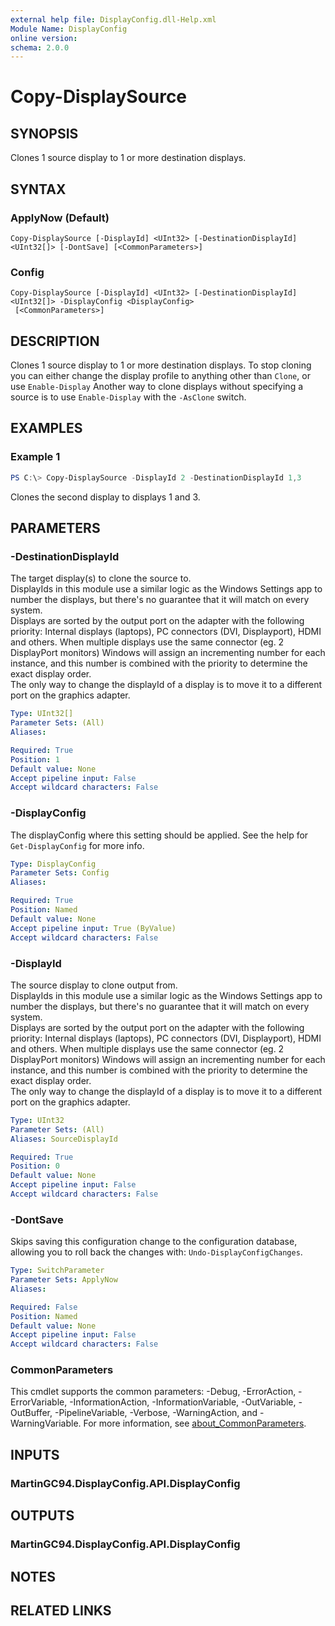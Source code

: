 ```yaml
---
external help file: DisplayConfig.dll-Help.xml
Module Name: DisplayConfig
online version:
schema: 2.0.0
---
```


# Copy-DisplaySource

## SYNOPSIS
Clones 1 source display to 1 or more destination displays.

## SYNTAX

### ApplyNow (Default)
```
Copy-DisplaySource [-DisplayId] <UInt32> [-DestinationDisplayId] <UInt32[]> [-DontSave] [<CommonParameters>]
```

### Config
```
Copy-DisplaySource [-DisplayId] <UInt32> [-DestinationDisplayId] <UInt32[]> -DisplayConfig <DisplayConfig>
 [<CommonParameters>]
```

## DESCRIPTION
Clones 1 source display to 1 or more destination displays.
To stop cloning you can either change the display profile to anything other than `Clone`, or use `Enable-Display`
Another way to clone displays without specifying a source is to use `Enable-Display` with the `-AsClone` switch.

## EXAMPLES

### Example 1
```powershell
PS C:\> Copy-DisplaySource -DisplayId 2 -DestinationDisplayId 1,3
```

Clones the second display to displays 1 and 3.

## PARAMETERS

### -DestinationDisplayId
The target display(s) to clone the source to.  
DisplayIds in this module use a similar logic as the Windows Settings app to number the displays, but there's no guarantee that it will match on every system.  
Displays are sorted by the output port on the adapter with the following priority: Internal displays (laptops), PC connectors (DVI, Displayport), HDMI and others.
When multiple displays use the same connector (eg. 2 DisplayPort monitors) Windows will assign an incrementing number for each instance, and this number is combined with the priority to determine the exact display order.  
The only way to change the displayId of a display is to move it to a different port on the graphics adapter.

```yaml
Type: UInt32[]
Parameter Sets: (All)
Aliases:

Required: True
Position: 1
Default value: None
Accept pipeline input: False
Accept wildcard characters: False
```

### -DisplayConfig
The displayConfig where this setting should be applied. See the help for `Get-DisplayConfig` for more info.

```yaml
Type: DisplayConfig
Parameter Sets: Config
Aliases:

Required: True
Position: Named
Default value: None
Accept pipeline input: True (ByValue)
Accept wildcard characters: False
```

### -DisplayId
The source display to clone output from.  
DisplayIds in this module use a similar logic as the Windows Settings app to number the displays, but there's no guarantee that it will match on every system.  
Displays are sorted by the output port on the adapter with the following priority: Internal displays (laptops), PC connectors (DVI, Displayport), HDMI and others.
When multiple displays use the same connector (eg. 2 DisplayPort monitors) Windows will assign an incrementing number for each instance, and this number is combined with the priority to determine the exact display order.  
The only way to change the displayId of a display is to move it to a different port on the graphics adapter.

```yaml
Type: UInt32
Parameter Sets: (All)
Aliases: SourceDisplayId

Required: True
Position: 0
Default value: None
Accept pipeline input: False
Accept wildcard characters: False
```

### -DontSave
Skips saving this configuration change to the configuration database, allowing you to roll back the changes with: `Undo-DisplayConfigChanges`.

```yaml
Type: SwitchParameter
Parameter Sets: ApplyNow
Aliases:

Required: False
Position: Named
Default value: None
Accept pipeline input: False
Accept wildcard characters: False
```

### CommonParameters
This cmdlet supports the common parameters: -Debug, -ErrorAction, -ErrorVariable, -InformationAction, -InformationVariable, -OutVariable, -OutBuffer, -PipelineVariable, -Verbose, -WarningAction, and -WarningVariable. For more information, see [about_CommonParameters](http://go.microsoft.com/fwlink/?LinkID=113216).

## INPUTS

### MartinGC94.DisplayConfig.API.DisplayConfig

## OUTPUTS

### MartinGC94.DisplayConfig.API.DisplayConfig

## NOTES

## RELATED LINKS

